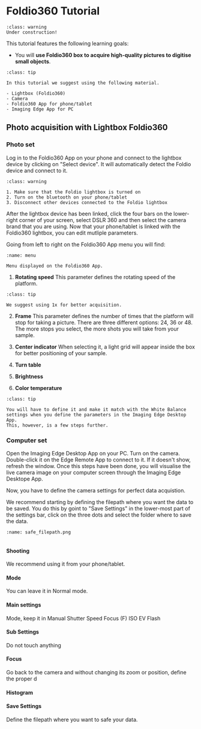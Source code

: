 # Foldio360 Tutorial

```{admonition} Warning
:class: warning
Under construction!
```

This tutorial features the following learning goals:
- You will **use Foldio360 box to acquire high-quality pictures to digitise small objects**.


```{admonition} Hardware and Software needed
:class: tip

In this tutorial we suggest using the following material.

- Lightbox (Foldio360)
- Camera
- Foldio360 App for phone/tablet
- Imaging Edge App for PC
```

## Photo acquisition with Lightbox Foldio360

### Photo set

Log in to the Foldio360 App on your phone and connect to the lightbox device by clicking on "Select device". It will automatically detect the Foldio device and connect to it.

```{admonition} Problems connecting to the lightbox
:class: warning

1. Make sure that the Foldio lightbox is turned on
2. Turn on the bluetooth on your phone/tablet
3. Disconnect other devices connected to the Foldio lightbox 
```

After the lightbox device has been linked, click the four bars on the lower-right corner of your screen, select DSLR 360 and then select the camera brand that you are using.
Now that your phone/tablet is linked with the Foldio360 lightbox, you can edit mutliple parameters.

Going from left to right on the Foldio360 App menu you will find:

```{figure} assets/menu.png
:name: menu

Menu displayed on the Foldio360 App.
```

1. **Rotating speed**
This parameter defines the rotating speed of the platform.
```{admonition} Tip
:class: tip

We suggest using 1x for better acquisition.
```

2. **Frame**
This parameter defines the number of times that the platform will stop for taking a picture. There are three different options: 24, 36 or 48.
The more stops you select, the more shots you will take from your sample.

3. **Center indicator**
When selecting it, a light grid will appear inside the box for better positioning of your sample.

4. **Turn table**

5. **Brightness**

6. **Color temperature**
```{admonition} Tip
:class: tip

You will have to define it and make it match with the White Balance settings when you define the parameters in the Imaging Edge Desktop App.
This, however, is a few steps further.
```

### Computer set

Open the Imaging Edge Desktop App on your PC.
Turn on the camera. Double-click it on the Edge Remote App to connect to it. If it doesn't show, refresh the window.
Once this steps have been done, you will visualise the live camera image on your computer screen through the Imaging Edge Desktope App.

Now, you have to define the camera settings for perfect data acquistion.

We recommend starting by defining the filepath where you want the data to be saved. You do this by goint to "Save Settings" in the lower-most part of the settings bar, click on the three dots and select the folder where to save the data.

```{figure} assets/safe_filepath.png
:name: safe_filepath.png


```

#### Shooting
We recommend using it from your phone/tablet.

#### Mode
You can leave it in Normal mode.

#### Main settings
Mode, keep it in Manual
Shutter Speed
Focus (F)
ISO
EV
Flash

#### Sub Settings
Do not touch anything

#### Focus
Go back to the camera and without changing its zoom or position, define the proper d

#### Histogram

#### Save Settings
Define the filepath where you want to safe your data.


